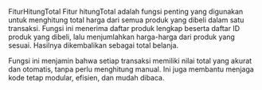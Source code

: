 FiturHitungTotal
Fitur hitungTotal adalah fungsi penting yang digunakan untuk menghitung total harga dari semua produk yang dibeli dalam satu transaksi. Fungsi ini menerima daftar produk lengkap beserta daftar ID produk yang dibeli, lalu menjumlahkan harga-harga dari produk yang sesuai. Hasilnya dikembalikan sebagai total belanja.

Fungsi ini menjamin bahwa setiap transaksi memiliki nilai total yang akurat dan otomatis, tanpa perlu menghitung manual. Ini juga membantu menjaga kode tetap modular, efisien, dan mudah dibaca.